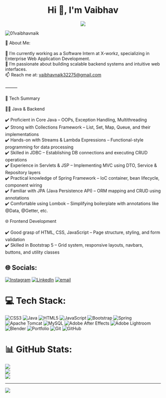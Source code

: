 <h1 align="center">Hi 👋, I'm Vaibhav</h1>
<p align="center">
  <a href="https://github.com/01vaibhavnaik/01vaibhavnaik">
    <img src="https://readme-typing-svg.herokuapp.com?color=%2336BCF7&center=true&vCenter=true&lines=Hi+I+am+Vaibhav;Welcome+to+my+Github+page;I+am+a+Software+Developer;Thank+you+for+visiting+my+page;😄">
  </a>
</p>
<p align="left"> <img src="https://komarev.com/ghpvc/?username=01vaibhavnaik&label=Profile%20views&color=0e75b6&style=flat" alt="01vaibhavnaik" /> </p>

 💫 About Me:
<br><br>🔭 I’m currently working as a Software Intern at X-workz, specializing in Enterprise Web Application Development.<br>🌱 I’m passionate about building scalable backend systems and intuitive web interfaces.<br>📫 Reach me at: vaibhavnaik32275@gmail.com<br><br>⸻<br><br>🚀 Tech Summary<br><br>👨‍💻 Java & Backend<br><br>✔️ Proficient in Core Java – OOPs, Exception Handling, Multithreading<br>✔️ Strong with Collections Framework – List, Set, Map, Queue, and their implementations<br>✔️ Hands-on with Streams & Lambda Expressions – Functional-style programming for data processing<br>✔️ Skilled in JDBC – Establishing DB connections and executing CRUD operations<br>✔️ Experience in Servlets & JSP – Implementing MVC using DTO, Service & Repository layers<br>✔️ Practical knowledge of Spring Framework – IoC container, bean lifecycle, component wiring<br>✔️ Familiar with JPA (Java Persistence API) – ORM mapping and CRUD using annotations<br>✔️ Comfortable using Lombok – Simplifying boilerplate with annotations like @Data, @Getter, etc.<br><br>🌐 Frontend Development<br><br>✔️ Good grasp of HTML, CSS, JavaScript – Page structure, styling, and form validation<br>✔️ Skilled in Bootstrap 5 – Grid system, responsive layouts, navbars, buttons, and utility classes


## 🌐 Socials:
[![Instagram](https://img.shields.io/badge/Instagram-%23E4405F.svg?logo=Instagram&logoColor=white)](https://instagram.com/vaibhav_._naik_) [![LinkedIn](https://img.shields.io/badge/LinkedIn-%230077B5.svg?logo=linkedin&logoColor=white)](https://linkedin.com/in/Vaibhav) [![email](https://img.shields.io/badge/Email-D14836?logo=gmail&logoColor=white)](mailto:vaibhavnaik32275@gmail.com) 

# 💻 Tech Stack:
![CSS3](https://img.shields.io/badge/css3-%231572B6.svg?style=for-the-badge&logo=css3&logoColor=white) ![Java](https://img.shields.io/badge/java-%23ED8B00.svg?style=for-the-badge&logo=openjdk&logoColor=white) ![HTML5](https://img.shields.io/badge/html5-%23E34F26.svg?style=for-the-badge&logo=html5&logoColor=white) ![JavaScript](https://img.shields.io/badge/javascript-%23323330.svg?style=for-the-badge&logo=javascript&logoColor=%23F7DF1E) ![Bootstrap](https://img.shields.io/badge/bootstrap-%238511FA.svg?style=for-the-badge&logo=bootstrap&logoColor=white) ![Spring](https://img.shields.io/badge/spring-%236DB33F.svg?style=for-the-badge&logo=spring&logoColor=white) ![Apache Tomcat](https://img.shields.io/badge/apache%20tomcat-%23F8DC75.svg?style=for-the-badge&logo=apache-tomcat&logoColor=black) ![MySQL](https://img.shields.io/badge/mysql-4479A1.svg?style=for-the-badge&logo=mysql&logoColor=white) ![Adobe After Effects](https://img.shields.io/badge/Adobe%20After%20Effects-9999FF.svg?style=for-the-badge&logo=Adobe%20After%20Effects&logoColor=white) ![Adobe Lightroom](https://img.shields.io/badge/Adobe%20Lightroom-31A8FF.svg?style=for-the-badge&logo=Adobe%20Lightroom&logoColor=white) ![Blender](https://img.shields.io/badge/blender-%23F5792A.svg?style=for-the-badge&logo=blender&logoColor=white) ![Portfolio](https://img.shields.io/badge/Portfolio-%23000000.svg?style=for-the-badge&logo=firefox&logoColor=#FF7139) ![Git](https://img.shields.io/badge/git-%23F05033.svg?style=for-the-badge&logo=git&logoColor=white) ![GitHub](https://img.shields.io/badge/github-%23121011.svg?style=for-the-badge&logo=github&logoColor=white)
# 📊 GitHub Stats:
![](https://github-readme-stats.vercel.app/api?username=01vaibhavnaik&theme=vision-friendly-dark&hide_border=false&include_all_commits=false&count_private=false)<br/>
![](https://nirzak-streak-stats.vercel.app/?user=01vaibhavnaik&theme=vision-friendly-dark&hide_border=false)<br/>
![](https://github-readme-stats.vercel.app/api/top-langs/?username=01vaibhavnaik&theme=vision-friendly-dark&hide_border=false&include_all_commits=false&count_private=false&layout=compact)

---
[![](https://visitcount.itsvg.in/api?id=01vaibhavnaik&icon=0&color=0)](https://visitcount.itsvg.in)

<!-- Proudly created with GPRM ( https://gprm.itsvg.in ) -->
